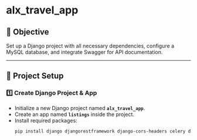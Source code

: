 # alx_travel_app


## 📌 Objective
Set up a Django project with all necessary dependencies, configure a MySQL database, and integrate Swagger for API documentation.

---

## 🚀 Project Setup

### 1️⃣ Create Django Project & App
- Initialize a new Django project named **`alx_travel_app`**.
- Create an app named **`listings`** inside the project.
- Install required packages:
  ```bash
  pip install django djangorestframework django-cors-headers celery drf-yasg django-environ
